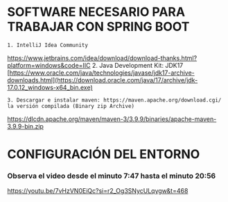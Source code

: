# SOFTWARE NECESARIO PARA TRABAJAR CON SPRING BOOT
	1. IntelliJ Idea Community
 https://www.jetbrains.com/idea/download/download-thanks.html?platform=windows&code=IIC
	2. Java Development Kit: JDK17 
 [https://www.oracle.com/java/technologies/javase/jdk17-archive-downloads.html](https://download.oracle.com/java/17/archive/jdk-17.0.12_windows-x64_bin.exe)
 
	3. Descargar e instalar maven: https://maven.apache.org/download.cgi/ la versión compilada (Binary zip Archive)
https://dlcdn.apache.org/maven/maven-3/3.9.9/binaries/apache-maven-3.9.9-bin.zip

  # CONFIGURACIÓN DEL ENTORNO
  ### Observa el video desde el minuto 7:47 hasta el minuto 20:56
https://youtu.be/7vHzVN0EiQc?si=r2_Og3SNycULqygw&t=468

